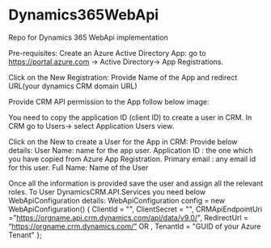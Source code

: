 ﻿# Dynamics365WebApi
Repo for Dynamics 365 WebApi implementation

Pre-requisites:
Create an Azure Active Directory App: go to https://portal.azure.com → Active Directory→ App Registrations.

Click on the New Registration: Provide Name of the App and redirect URL(your dynamics CRM domain URL)


Provide CRM API permission to the App follow below image:


You need to copy the application ID (client ID) to create a user in CRM. In CRM go to Users→ select Application Users view.


Click on the New to create a User for the App in CRM: Provide below details:
User Name: name for the app user.
Application ID : the one which you have copied from Azure App Registration.
Primary email : any email id for this user.
Full Name: Name of the User


Once all the information is provided save the user and assign all the relevant roles.
To User DynamicsCRM.API.Services you need below WebApiConfiguration details:
	WebApiConfiguration config = new WebApiConfiguration()
			{
				ClientId = "<Azure App registration Application ID>",
				ClientSecret = "<Azure App registration Secret of the App>",
				CRMApiEndpointUri ="https://orgname.api.crm.dynamics.com/api/data/v9.0/",
				RedirectUrl = “https://orgname.crm.dynamics.com/” OR <URL provided in the Azure App registration App >,
				TenantId = "GUID of your Azure Tenant"
		};
